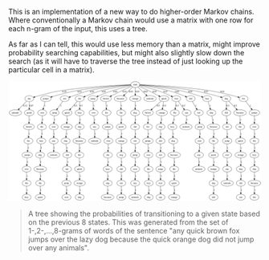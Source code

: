 This is an implementation of a new way to do higher-order Markov chains. Where conventionally a Markov chain would use a matrix with one row for each n-gram of the input, this uses a tree.

As far as I can tell, this would use less memory than a matrix, might improve probability searching capabilities, but might also slightly slow down the search (as it will have to traverse the tree instead of just looking up the particular cell in a matrix).

![](out.svg)
> A tree showing the probabilities of transitioning to a given state based on the previous 8 states. This was generated from the set of 1-,2-,...,8-grams of words of the sentence "any quick brown fox jumps over the lazy dog because the quick orange dog did not jump over any animals".
